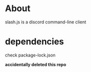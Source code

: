 # About
slash.js is a discord command-line client

# dependencies
check package-lock.json

**accidentally deleted this repo**

